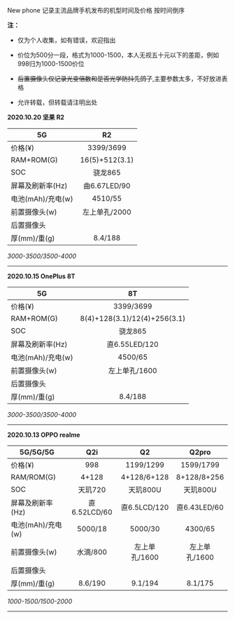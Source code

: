 New phone
记录主流品牌手机发布的机型时间及价格 按时间倒序

**注：**

- 仅为个人收集，如有错误，欢迎指出

- 价位为500分一段，格式为1000-1500，本人无视五十元以下的差距，例如998归为1000-1500价位

- ~~后置摄像头仅记录光变倍数和是否光学防抖先鸽了~~,主要参数太多，不好放进表格

- 允许转载，但转载请注明出处

  

  



**2020.10.20 坚果 R2** 

| 5G                |       R2       |
| ----------------- | :------------: |
| 价格(¥)           |   3399/3699    |
| RAM+ROM(G)        | 16(5)+512(3.1) |
| SOC               |    骁龙865     |
| 屏幕及刷新率(Hz)  |  曲6.67LED/90  |
| 电池(mAh)/充电(w) |    4510/55     |
| 前置摄像头(w)     | 左上单孔/2000  |
| 后置摄像头        |                |
| 厚(mm)/重(g)      |    8.4/188     |

*3000-3500/3500-4000*

------

**2020.10.15 OnePlus 8T** 

| 5G                |              8T              |
| ----------------- | :--------------------------: |
| 价格(¥)           |          3399/3699           |
| RAM+ROM(G)        | 8(4)+128(3.1)/12(4)+256(3.1) |
| SOC               |           骁龙865            |
| 屏幕及刷新率(Hz)  |        直6.55LED/120         |
| 电池(mAh)/充电(w) |           4500/65            |
| 前置摄像头(w)     |        左上单孔/1600         |
| 后置摄像头        |                              |
| 厚(mm)/重(g)      |           8.4/188            |

*3000-3500/3500-4000*

------



**2020.10.13  	OPPO  realme**

| 5G/5G/5G          |     Q2i      |      Q2       |     Q2pro     |
| ----------------- | :----------: | :-----------: | :-----------: |
| 价格(¥)           |     998      |   1199/1299   |   1599/1799   |
| RAM/ROM(G)        |    4+128     |  4+128/6+128  |  8+128/8+256  |
| SOC               |   天玑720    |   天玑800U    |   天玑800U    |
| 屏幕及刷新率(Hz)  | 直6.52LCD/60 | 直6.5LCD/120  | 直6.43LED/60  |
| 电池(mAh)/充电(w) |   5000/18    |    5000/30    |    4300/65    |
| 前置摄像头(w)     |   水滴/800   | 左上单孔/1600 | 左上单孔/1600 |
| 后置摄像头        |              |               |               |
| 厚(mm)/重(g)      |   8.6/190    |    9.1/194    |    8.1/175    |

*1000-1500/1500-2000*

------



